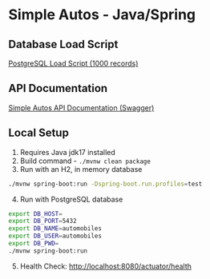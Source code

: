 # Simple Autos - Java/Spring

## Database Load Script

[PostgreSQL Load Script (1000 records)](./automobiles-pg-load.sql)

## API Documentation

[Simple Autos API Documentation (Swagger)](./api-docs-openapi.yaml)

## Local Setup

1. Requires Java jdk17 installed
2. Build command - `./mvnw clean package`
3. Run with an H2, in memory database

  ```bash
  ./mvnw spring-boot:run -Dspring-boot.run.profiles=test
  ```

4. Run with PostgreSQL database

  ```bash
  export DB_HOST=
  export DB_PORT=5432
  export DB_NAME=automobiles
  export DB_USER=automobiles
  export DB_PWD=
  ./mvnw spring-boot:run
  ```

5. Health Check: <http://localhost:8080/actuator/health>
